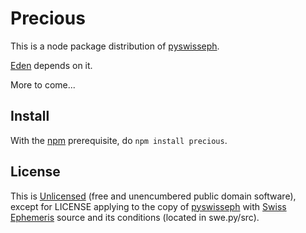 Precious
========

This is a node package distribution of [pyswisseph](http://pypi.python.org/pypi/pyswisseph).

[Eden](http://www.astrolin.com/to/eden) depends on it.

More to come...

Install
-------

With the [npm](http://npmjs.org/) prerequisite, do `npm install precious`.

License
-------

This is [Unlicensed](http://unlicense.org) (free and unencumbered public domain software), except for LICENSE applying to the copy of [pyswisseph](http://pypi.python.org/pypi/pyswisseph) with [Swiss Ephemeris](http://www.astro.com/swisseph) source and its conditions (located in swe.py/src).

